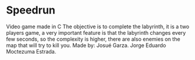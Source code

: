 # Speedrun
Video game made in C The objective is to complete the labyrinth, it is a two players game, a very important feature is that the labyrinth changes every few seconds, so the complexity is higher, there are also enemies on the map that will try to kill you.
Made by:
Josué Garza.
Jorge Eduardo Moctezuma Estrada.
